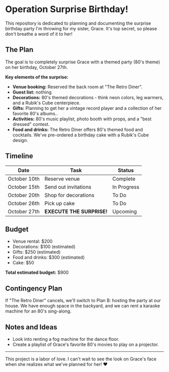# Operation Surprise Birthday!

This repository is dedicated to planning and documenting the surprise birthday party I'm throwing for my sister, Grace. It's top secret, so please don't breathe a word of it to her!

## The Plan

The goal is to completely surprise Grace with a themed party (80's theme) on her birthday, October 27th.

**Key elements of the surprise:**

* **Venue booking:** Reserved the back room at "The Retro Diner".
* **Guest list:**  nothing.
* **Decorations:**  80's themed decorations - think neon colors, leg warmers, and a Rubik's Cube centerpiece.
* **Gifts:**  Planning to get her a vintage record player and a collection of her favorite 80's albums..
* **Activities:** 80's music playlist, photo booth with props, and a "best dressed" contest.
* **Food and drinks:**  The Retro Diner offers 80's themed food and cocktails. We've pre-ordered a birthday cake with a Rubik's Cube design.


## Timeline

| Date         | Task                            | Status      |
|--------------|---------------------------------|-------------|
| October 10th  | Reserve venue                   | Complete    |
| October 15th  | Send out invitations            | In Progress |
| October 20th  | Shop for decorations           | To Do      |
| October 26th | Pick up cake                   | To Do      |
| October 27th | **EXECUTE THE SURPRISE!**       | Upcoming    |


## Budget

* Venue rental: $200
* Decorations: $100 (estimated)
* Gifts: $250 (estimated)
* Food and drinks: $300 (estimated)
* Cake: $50

**Total estimated budget:** $900


## Contingency Plan

If "The Retro Diner" cancels, we'll switch to Plan B: hosting the party at our house.  We have enough space in the backyard, and we can rent a karaoke machine for an 80's sing-along.


## Notes and Ideas

* Look into renting a fog machine for the dance floor.
* Create a playlist of Grace's favorite 80's movies to play on a projector.


---

This project is a labor of love.  I can't wait to see the look on Grace's face when she realizes what we've planned for her! ❤️

